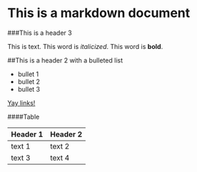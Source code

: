 This is a markdown document
===========================

###This is a header 3

This is text. This word is *italicized*. This word is **bold**.

##This is a header 2 with a bulleted list

* bullet 1
* bullet 2
* bullet 3

[Yay links!](http://github.com) 

####Table

Header 1 | Header 2
---------|----------
text 1 | text 2
text 3 | text 4
